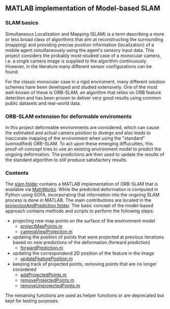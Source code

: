 ## MATLAB implementation of Model-based SLAM

### SLAM basics

Simultaneous Localization and Mapping (SLAM) is a term describing a more or less broad class of algorithms that aim at reconstructing the surrounding (mapping) and providing precise position information (localization) of a mobile agent simultaneously using the agent's sensory input data.
This project considers the probably most-studied case of a monocular camera, i.e. a single camera image is supplied to the algorithm continuously.
However, in the literature many different sensor configurations can be found.

For the classic monocular case in a rigid enviroment, many different solution schemes have been developed and studied extensively.
One of the most well-known of these is ORB-SLAM, an algorithm that relies on ORB feature detection and has been proven to deliver very good results using common public datasets and real-world data.

### ORB-SLAM extension for deformable enviroments

In this project deformable environments are considered, which can cause the estimated and actual camera position to diverge and also leads to inaccurate mapping of the environment when using the "standard" (unmodified) ORB-SLAM.
To act upon these emerging diffuculties, this proof-of-concept tries to use an existing environment model to predict the ongoing deformation.
The predictions are then used to update the results of the standard algorithm to still produce satisfactory results.

### Contents

The [slam folder](../src/slam) contains a MATLAB implementation of ORB-SLAM that is available via [MathWorks](https://de.mathworks.com/help/vision/ug/monocular-visual-simultaneous-localization-and-mapping.html).
While the predicted deformation is computed in Python using SOFA, incorporating that information into the ongoing SLAM process is done in MATLAB.
The main contributions are located in the [projectionAndPrediction folder](../src/slam/projectionAndPrediction).
The basic concept of the model-based approach contains methods and scripts to perform the following steps:

* projecting new map points on the surface of the environment model
    * [projectMapPoints.m](../src/slam/projectionAndPrediction/projectMapPoints.m)
    * [cameraViewProjection.m](../src/slam/projectionAndPrediction/cameraViewProjection.m)
* updating the position of points that were projected at previous iterations based on new predictions of the deformation (forward prediction)
    * [forwardPrediction.m](../src/slam/projectionAndPrediction/forwardPrediction.m)
* updating the correspondend 2D position of the feature in the image
    * [updateFeaturePosition.m](../src/slam/projectionAndPrediction/updateFeaturePosition.m)
* keeping track of projected points, removing points that are no longer considered
    * [addProjectedPoints.m](../src/slam/projectionAndPrediction/addProjectedPoints.m)
    * [removeProjectedPoints.m](../src/slam/projectionAndPrediction/removeProjectedPoints.m)
    * [removeUnprojectedPoints.m](../src/slam/projectionAndPrediction/removeUnprojectedPoints.m)

The remaining functions are used as helper functions or are deprecated but kept for testing purposes.
